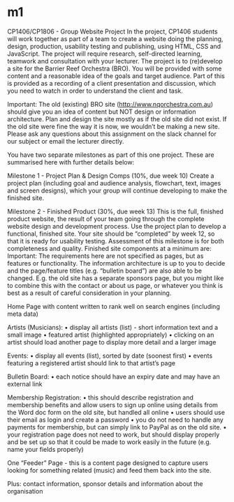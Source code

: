 # m1
CP1406/CP1806 - Group Website Project
In the project, CP1406 students will work together as part of a team to create a website doing the planning, design, production, usability testing and publishing, using HTML, CSS and JavaScript. The project will require research, self-directed learning, teamwork and consultation with your lecturer.
The project is to (re)develop a site for the Barrier Reef Orchestra (BRO). You will be provided with some content and a reasonable idea of the goals and target audience. Part of this is provided as a recording of a client presentation and discussion, which you need to watch in order to understand the client and task. 

Important: The old (existing) BRO site (http://www.nqorchestra.com.au) should give you an idea of content but NOT design or information architecture. Plan and design the site mostly as if the old site did not exist. If the old site were fine the way it is now, we wouldn’t be making a new site. Please ask any questions about this assignment on the slack channel for our subject or email the lecturer directly.

You have two separate milestones as part of this one project. These are summarised here with further details below:

Milestone 1 - Project Plan & Design Comps (10%, due week 10)
Create a project plan (including goal and audience analysis, flowchart, text, images and screen designs), which your group will continue developing to make the finished site.

Milestone 2 - Finished Product (30%, due week 13)
This is the full, finished product website, the result of your team going through the complete website design and development process. Use the project plan to develop a functional, finished site. Your site should be “completed” by week 12, so that it is ready for usability testing. Assessment of this milestone is for both completeness and quality.
Finished site components at a minimum are:
Important: The requirements here are not specified as pages, but as features or functionality. 
The information architecture is up to you to decide and the page/feature titles (e.g. “bulletin board”) are also able to be changed. E.g. the old site has a separate sponsors page, but you might like to combine this with the contact or about us page, or whatever you think is best as a result of careful consideration in your planning.

Home Page with content written to rank well on search engines (including meta data)

Artists (Musicians):
•	display all artists (list) - short information text and a small image
•	featured artist (highlighted appropriately)
•	clicking on an artist should load another page to display more detail and a larger image

Events:
•	display all events (list), sorted by date (soonest first)
•	events featuring a registered artist should link to that artist’s page

Bulletin Board:
•	each notice should have an expiry date and may have an external link

Membership Registration:
•	this should describe registration and membership benefits and allow users to sign up online using details from the Word doc form on the old site, but handled all online
•	users should use their email as login and create a password
•	you do not need to handle any payments for membership, but can simply link to PayPal as on the old site.
•	your registration page does not need to work, but should display properly and be set up so that it could be made to work easily in the future (e.g. name your fields properly)

One “Feeder” Page - this is a content page designed to capture users looking for something related (music) and feed them back into the site.

Plus: contact information, sponsor details and information about the organisation
